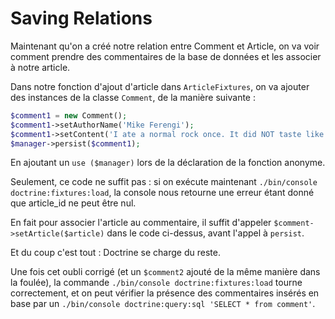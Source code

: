 # Saving Relations

Maintenant qu'on a créé notre relation entre Comment et Article, on va voir comment
prendre des commentaires de la base de données et les associer à notre article.

Dans notre fonction d'ajout d'article dans `ArticleFixtures`, on va ajouter des 
instances de la classe `Comment`, de la manière suivante : 
```PHP
$comment1 = new Comment();
$comment1->setAuthorName('Mike Ferengi');
$comment1->setContent('I ate a normal rock once. It did NOT taste like bacon!');
$manager->persist($comment1);
```

En ajoutant un `use ($manager)` lors de la déclaration de la fonction anonyme. 

Seulement, ce code ne suffit pas : si on exécute maintenant 
`./bin/console doctrine:fixtures:load`, la console nous retourne une erreur étant 
donné que article_id ne peut être nul. 

En fait pour associer l'article au commentaire, il suffit d'appeler 
`$comment->setArticle($article)` dans le code ci-dessus, avant l'appel à `persist`.  

Et du coup c'est tout : Doctrine se charge du reste.

Une fois cet oubli corrigé (et un `$comment2` ajouté de la même manière dans la 
foulée), la commande `./bin/console doctrine:fixtures:load` tourne correctement,
et on peut vérifier la présence des commentaires insérés en base par un
`./bin/console doctrine:query:sql 'SELECT * from comment'`.